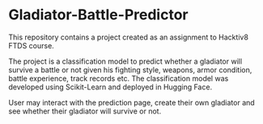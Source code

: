 # Gladiator-Battle-Predictor
This repository contains a project created as an assignment to Hacktiv8 FTDS course.

The project is a classification model to predict whether a gladiator will survive a battle or not given his fighting style, weapons, armor condition, battle experience, track records etc. The classification model was developed using Scikit-Learn and deployed in Hugging Face. 

User may interact with the prediction page, create their own gladiator and see whether their gladiator will survive or not.
